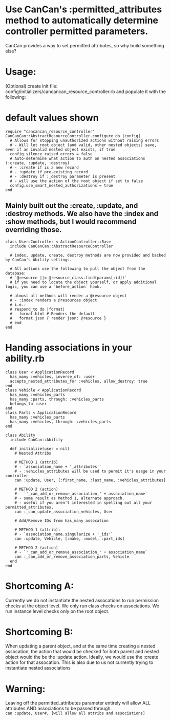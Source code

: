 # Use CanCan's :permitted_attributes method to automatically determine controller permitted parameters.
CanCan provides a way to set permitted attributes, so why build something else?

# Usage:
(Optional) create init file: config/initializers/cancancan_resource_controller.rb and populate it with the following:

# default values shown
```
require "cancancan_resource_controller"
CanCanCan::AbstractResourceController.configure do |config|
  # Allows for stopping unauthorized actions without raising errors
  # - Will let root object (and valid, other nested objects) save, even if an invalid nested object exists, if true
  config.silence_raised_errors = false
  # Auto-determine what action to auth on nested associations (:create, :update, :destroy)
  # - :create if is a new record
  # - :update if pre-existing record
  # - :destroy if :_destroy parameter is present
  # - will use the action of the root object if set to false
  config.use_smart_nested_authorizations = true
end
```

## Mainly built out the :create, :update, and :destroy methods. We also have the :index and :show methods, but I would recommend overriding those.
```
class UsersController < ActionController::Base
  include CanCanCan::AbstractResourceController

  # index, update, create, destroy methods are now provided and backed by CanCan's Ability settings.

  # All actions use the following to pull the object from the database:
  # `@resource ||= @resource_class.find(params[:id])`
  # if you need to locate the object yourself, or apply additional logic, you can use a `before_action` hook.

  # almost all methods will render a @resource object
  # - :index renders a @resources object
  # i.e.:
  # respond_to do |format|
  #   format.html # Renders the default
  #   format.json { render json: @resource }
  # end
end
```

# Handing associations in your ability.rb
```
class User < ApplicationRecord
  has_many :vehicles, inverse_of: :user
  accepts_nested_attributes_for :vehicles, allow_destroy: true
end
class Vehicle < ApplicationRecord
  has_many :vehicles_parts
  has_many :parts, through: :vehicles_parts
  belongs_to :user
end
class Parts < ApplicationRecord
  has_many :vehicles_parts
  has_many :vehicles, through: :vehicles_parts
end

class Ability
  include CanCan::Ability

  def initialize(user = nil)
    # Nested Attribs

    # METHOD 1 (attrib)
    # - `association_name + '_attributes'`
    # - :vehicles_attributes will be used to permit it's usage in your controller
    can :update, User, [:first_name, :last_name, :vehicles_attributes]

    # METHOD 2 (action)
    # - `'_can_add_or_remove_association_' + association_name`
    # - same result as Method 1, alternate approach.
    # - useful if you aren't interested in spelling out all your permitted_attributes.
    can :_can_update_association_vehicles, User

    # Add/Remove IDs from has_many assocation

    # METHOD 1 (attrib):
    # - `association_name.singularize + '_ids'`
    can :update, Vehicle, [:make, :model, :part_ids]

    # METHOD 2 (action)
    # - `'_can_add_or_remove_association_' + association_name`
    can :_can_add_or_remove_association_parts, Vehicle
  end
end
```


# Shortcoming A:
Currently we do not instantiate the nested assocations to run permission checks at the object level. We only run class checks on associations. We run instance level checks only on the root object.

# Shortcoming B:
When updating a parent object, and at the same time creating a nested assocation, the action that would be checked for both parent and nested object would the be the :update action. Ideally, we would use the :create action for that assocation. This is also due to us not currently trying to instantiate nested associations

# Warning:
Leaving off the permitted_attributes parameter entirely will allow ALL attributes AND associations to be passed through.  
`can :update, User#, [will allow all attribs and associations]`
